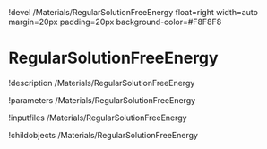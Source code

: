 <!-- MOOSE Object Documentation Stub: Remove this when content is added. -->!devel /Materials/RegularSolutionFreeEnergy float=right width=auto margin=20px padding=20px background-color=#F8F8F8


# RegularSolutionFreeEnergy
!description /Materials/RegularSolutionFreeEnergy

!parameters /Materials/RegularSolutionFreeEnergy

!inputfiles /Materials/RegularSolutionFreeEnergy

!childobjects /Materials/RegularSolutionFreeEnergy
